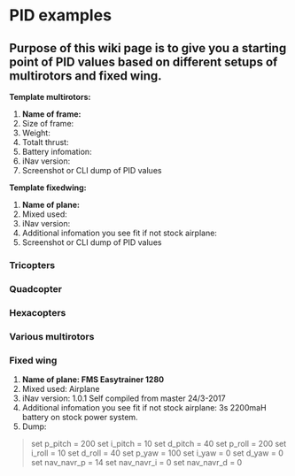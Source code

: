 # PID examples

##  Purpose of this wiki page is to give you a starting point of PID values based on different setups of multirotors and fixed wing.

**Template multirotors:**

1. **Name of frame:**
1. Size of frame:
1. Weight:
1. Totalt thrust:
1. Battery infomation:
1. iNav version:
1. Screenshot or CLI dump of PID values


**Template fixedwing:**

1. **Name of plane:**
1. Mixed used:
1. iNav version:
1. Additional infomation you see fit if not stock airplane:
1. Screenshot or CLI dump of PID values

### Tricopters


### Quadcopter


### Hexacopters


### Various multirotors


### Fixed wing

1. **Name of plane: FMS Easytrainer 1280**
1. Mixed used: Airplane
1. iNav version: 1.0.1 Self compiled from master 24/3-2017
1. Additional infomation you see fit if not stock airplane: 3s 2200maH battery on stock power system.
1. Dump:

> set p_pitch = 200
> set i_pitch = 10
> set d_pitch = 40
> set p_roll = 200
> set i_roll = 10
> set d_roll = 40
> set p_yaw = 100
> set i_yaw = 0
> set d_yaw = 0
> set nav_navr_p = 14
> set nav_navr_i = 0
> set nav_navr_d = 0